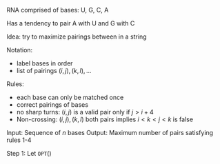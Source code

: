 RNA comprised of bases: U, G, C, A

Has a tendency to pair A with U and G with C

Idea: try to maximize pairings between in a string

Notation: 
- label bases in order
- list of pairings $(i,j),(k,l),...$

Rules:
- each base can only be matched once
- correct pairings of bases
- no sharp turns: $(i,j)$ is a valid pair only if $j>i+4$
- Non-crossing: $(i,j),(k,l)$ both pairs implies $i<k<j<k$ is false

Input: Sequence of $n$ bases
Output: Maximum number of pairs satisfying rules 1-4

Step 1: Let $\texttt{OPT}()$